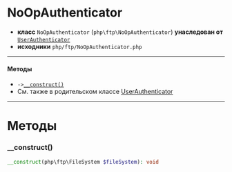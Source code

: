 # NoOpAuthenticator

- **класс** `NoOpAuthenticator` (`php\ftp\NoOpAuthenticator`) **унаследован от** [`UserAuthenticator`](https://github.com/jphp-group/jphp-ftpserver-ext/blob/master/api-docs/classes/php/ftp/UserAuthenticator.ru.md)
- **исходники** `php/ftp/NoOpAuthenticator.php`

---

#### Методы

- `->`[`__construct()`](#method-__construct)
- См. также в родительском классе [UserAuthenticator](https://github.com/jphp-group/jphp-ftpserver-ext/blob/master/api-docs/classes/php/ftp/UserAuthenticator.ru.md)

---
# Методы

<a name="method-__construct"></a>

### __construct()
```php
__construct(php\ftp\FileSystem $fileSystem): void
```